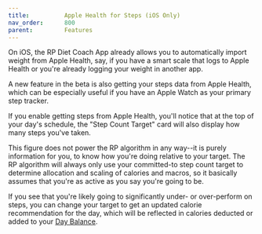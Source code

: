 ```yaml
---
title:          Apple Health for Steps (iOS Only)
nav_order:      800
parent:         Features
---
```


On iOS, the RP Diet Coach App already allows you to automatically import weight from Apple Health, say, if you have a smart scale that logs to Apple Health or you're already logging your weight in another app.

A new feature in the beta is also getting your steps data from Apple Health, which can be especially useful if you have an Apple Watch as your primary step tracker.

If you enable getting steps from Apple Health, you'll notice that at the top of your day's schedule, the "Step Count Target" card will also display how many steps you've taken.

This figure does not power the RP algorithm in any way--it is purely information for you, to know how you're doing relative to your target. The RP algorithm will always only use your committed-to step count target to determine allocation and scaling of calories and macros, so it basically assumes that you're as active as you say you're going to be.

If you see that you're likely going to significantly under- or over-perform on steps, you can change your target to get an updated calorie recommendation for the day, which will be reflected in calories deducted or added to your [Day Balance](/docs/diet-coach-app/1.22-beta/features/day-balance/).